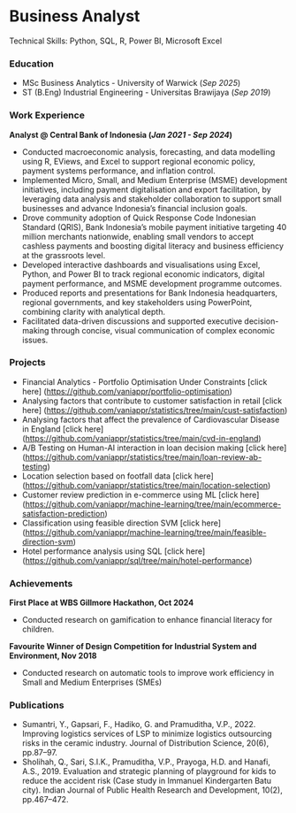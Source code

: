 # Business Analyst
Technical Skills: Python, SQL, R, Power BI, Microsoft Excel


### Education
- MSc Business Analytics - University of Warwick (_Sep 2025_)
- ST (B.Eng) Industrial Engineering - Universitas Brawijaya (_Sep 2019_)


### Work Experience
**Analyst @ Central Bank of Indonesia (_Jan 2021 - Sep 2024_)**
- Conducted macroeconomic analysis, forecasting, and data modelling using R, EViews, and Excel to support regional economic policy, payment systems performance, and inflation control.
- Implemented Micro, Small, and Medium Enterprise (MSME) development initiatives, including payment digitalisation and export facilitation, by leveraging data analysis and stakeholder collaboration to support small businesses and advance Indonesia’s financial inclusion goals.
- Drove community adoption of Quick Response Code Indonesian Standard (QRIS), Bank Indonesia’s mobile payment initiative targeting 40 million merchants nationwide, enabling small vendors to accept cashless payments and boosting digital literacy and business efficiency at the grassroots level.
- Developed interactive dashboards and visualisations using Excel, Python, and Power BI to track regional economic indicators, digital payment performance, and MSME development programme outcomes.
- Produced reports and presentations for Bank Indonesia headquarters, regional governments, and key stakeholders using PowerPoint, combining clarity with analytical depth.
- Facilitated data-driven discussions and supported executive decision-making through concise, visual communication of complex economic issues.

### Projects
- Financial Analytics - Portfolio Optimisation Under Constraints [click here] (https://github.com/vaniappr/portfolio-optimisation)
- Analysing factors that contribute to customer satisfaction in retail [click here] (https://github.com/vaniappr/statistics/tree/main/cust-satisfaction)
- Analysing factors that affect the prevalence of Cardiovascular Disease in England [click here] (https://github.com/vaniappr/statistics/tree/main/cvd-in-england)
- A/B Testing on Human-AI interaction in loan decision making [click here] (https://github.com/vaniappr/statistics/tree/main/loan-review-ab-testing)
- Location selection based on footfall data [click here] (https://github.com/vaniappr/statistics/tree/main/location-selection)
- Customer review prediction in e-commerce using ML [click here] (https://github.com/vaniappr/machine-learning/tree/main/ecommerce-satisfaction-prediction)
- Classification using feasible direction SVM [click here] (https://github.com/vaniappr/machine-learning/tree/main/feasible-direction-svm)
- Hotel performance analysis using SQL [click here] (https://github.com/vaniappr/sql/tree/main/hotel-performance)


### Achievements
**First Place at WBS Gillmore Hackathon, Oct 2024**	 
-	Conducted research on gamification to enhance financial literacy for children.

**Favourite Winner of Design Competition for Industrial System and Environment, Nov 2018**	 
-	Conducted research on automatic tools to improve work efficiency in Small and Medium Enterprises (SMEs)


### Publications
- Sumantri, Y., Gapsari, F., Hadiko, G. and Pramuditha, V.P., 2022. Improving logistics services of LSP to minimize logistics outsourcing risks in the ceramic industry. Journal of Distribution Science, 20(6), pp.87–97.
- Sholihah, Q., Sari, S.I.K., Pramuditha, V.P., Prayoga, H.D. and Hanafi, A.S., 2019. Evaluation and strategic planning of playground for kids to reduce the accident risk (Case study in Immanuel Kindergarten Batu city). Indian Journal of Public Health Research and Development, 10(2), pp.467–472.
